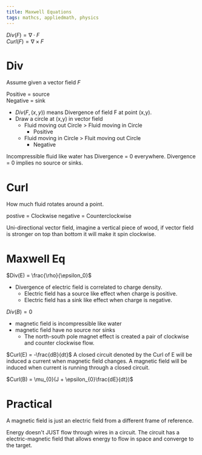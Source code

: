 ```yaml
---
title: Maxwell Equations
tags: mathcs, appliedmath, physics
---
```


$Div(F) =\nabla \cdot F$  
$Curl(F) =\nabla \times F$


# Div
Assume given a vector field $F$

Positive = source  
Negative = sink  


* $Div(F,(x,y))$ means Divergence of field F at point (x,y). 
* Draw a circle at (x,y) in vector field
  * Fluid moving out Circle > Fluid moving in Circle
    * Positive
  * Fluid moving in Circle > Fluit moving out Circle
    * Negative

Incompressible fluid like water has Divergence = 0 everywhere.
Divergence = 0 implies no source or sinks.


# Curl

How much fluid rotates around a point.

postive = Clockwise 
negative = Counterclockwise 

Uni-directional vector field, imagine a vertical piece of wood, if vector field is stronger on top than bottom it will make it spin clockwise.


# Maxwell Eq

$Div(E) = \frac{\rho}{\epsilon_0}$  

* Divergence of electric field is correlated to charge density.
  * Electric field has a source like effect when charge is positive.
  * Electric field has a sink like effect when charge is negative.


$Div(B) = 0$

* magnetic field is incompressible like water
* magnetic field have no source nor sinks
  * The north-south pole magnet effect is created a pair of clockwise and counter clockwise flow.


$Curl(E) = -\frac{dB}{dt}$
A closed circuit denoted by the Curl of E will be induced a current when magnetic field changes.
A magnetic field will be induced when current is running through a closed circuit.

$Curl(B) = \mu_{0}(J + \epsilon_{0}\frac{dE}{dt})$


# Practical

A magnetic field is just an electric field from a different frame of reference.

Energy doesn't JUST flow through wires in a circuit. The circuit has a electric-magnetic field that allows energy to flow in space and converge to the target.


